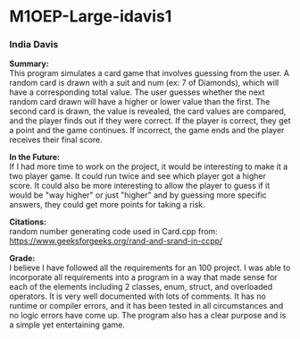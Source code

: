 # M1OEP-Large-idavis1

### **India Davis**

**Summary:** \
This program simulates a card game that involves guessing from the user.
A random card is drawn with a suit and num (ex: 7 of Diamonds), which will have a corresponding total value.
The user guesses whether the next random card drawn will have a higher or lower value than the first.
The second card is drawn, the value is revealed, the card values are compared,
and the player finds out if they were correct.
If the player is correct, they get a point and the game continues.
If incorrect, the game ends and the player receives their final score.

**In the Future:** \
If I had more time to work on the project, it would be interesting to make it a two player game.
It could run twice and see which player got a higher score. 
It could also be more interesting to allow the player to guess if it would be "way higher" or just "higher"
and by guessing more specific answers, they could get more points for taking a risk.

**Citations:** \
random number generating code used in Card.cpp from: \
https://www.geeksforgeeks.org/rand-and-srand-in-ccpp/ 

**Grade:** \
I believe I have followed all the requirements for an 100 project. I was able
to incorporate all requirements into a program in a way that made sense for each of the elements including
2 classes, enum, struct, and overloaded operators. 
It is very well documented with lots of comments. It has no runtime or compiler errors, and it has been
tested in all circumstances and no logic errors have come up. The program also has a clear purpose and 
is a simple yet entertaining game. 

